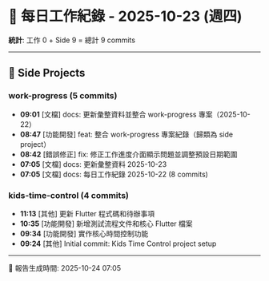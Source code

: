 # 📅 每日工作紀錄 - 2025-10-23 (週四)

**統計**: 工作 0 + Side 9 = 總計 9 commits

---

## 🎨 Side Projects

### work-progress (5 commits)

- **09:01** [文檔] docs: 更新彙整資料並整合 work-progress 專案（2025-10-22）
- **08:47** [功能開發] feat: 整合 work-progress 專案紀錄（歸類為 side project）
- **08:42** [錯誤修正] fix: 修正工作進度介面顯示問題並調整預設日期範圍
- **07:05** [文檔] docs: 更新彙整資料 2025-10-23
- **07:05** [文檔] docs: 每日工作紀錄 2025-10-22 (8 commits)

### kids-time-control (4 commits)

- **11:13** [其他] 更新 Flutter 程式碼和待辦事項
- **10:35** [功能開發] 新增測試流程文件和核心 Flutter 檔案
- **09:34** [功能開發] 實作核心時間控制功能
- **09:24** [其他] Initial commit: Kids Time Control project setup

---

📅 報告生成時間: 2025-10-24 07:05
